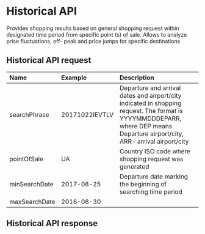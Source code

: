 # **Historical API**

Provides shopping results based on general shopping request within designated time period from specific point \(s\) of sale. Allows to analyze prise fluctuations, off- peak and price jumps for specific destinations

## Historical API request

| Name | Example | Description |
| :--- | :--- | :--- |
| searchPhrase | 20171022IEVTLV | Departure and arrival dates and airport/city indicated in shopping request. The format is YYYYMMDDDEPARR, where DEP means Departure airport/city, ARR- arrival airport/city |
| pointOfSale | UA | Country ISO code where shopping request was generated |
| minSearchDate | 2017-08-25 | Departure date marking the beginning of searching time period |
| maxSearchDate | 2016-08-30 |  |

## Historical API response



